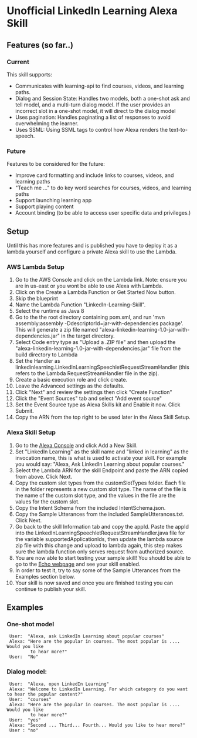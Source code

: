 # Unofficial LinkedIn Learning Alexa Skill

## Features (so far..)

### Current
This skill supports:

- Communicates with learning-api to find courses, videos, and learning paths.
- Dialog and Session State: Handles two models, both a one-shot ask and tell model, and a multi-turn dialog model.
  If the user provides an incorrect slot in a one-shot model, it will direct to the dialog model
- Uses pagination: Handles paginating a list of responses to avoid overwhelming the learner.
- Uses SSML: Using SSML tags to control how Alexa renders the text-to-speech.

### Future
Features to be considered for the future:

- Improve card formatting and include links to courses, videos, and learning paths
- "Teach me ..." to do key word searches for courses, videos, and learning paths
- Support launching learning app
- Support playing content
- Account binding (to be able to access user specific data and privileges.)

## Setup
Until this has more features and is published you have to deploy it as a lambda yourself and configure a private Alexa skill to use the Lambda.

### AWS Lambda Setup
1. Go to the AWS Console and click on the Lambda link. Note: ensure you are in us-east or you wont be able to use Alexa with Lambda.
2. Click on the Create a Lambda Function or Get Started Now button.
3. Skip the blueprint
4. Name the Lambda Function "LinkedIn-Learning-Skill".
5. Select the runtime as Java 8
6. Go to the the root directory containing pom.xml, and run 'mvn assembly:assembly -DdescriptorId=jar-with-dependencies package'. This will generate a zip file named "alexa-linkedin-learning-1.0-jar-with-dependencies.jar" in the target directory.
7. Select Code entry type as "Upload a .ZIP file" and then upload the "alexa-linkedin-learning-1.0-jar-with-dependencies.jar" file from the build directory to Lambda
8. Set the Handler as linkedinlearning.LinkedInLearningSpeechletRequestStreamHandler (this refers to the Lambda RequestStreamHandler file in the zip).
9. Create a basic execution role and click create.
10. Leave the Advanced settings as the defaults.
11. Click "Next" and review the settings then click "Create Function"
12. Click the "Event Sources" tab and select "Add event source"
13. Set the Event Source type as Alexa Skills kit and Enable it now. Click Submit.
14. Copy the ARN from the top right to be used later in the Alexa Skill Setup.

### Alexa Skill Setup
1. Go to the [Alexa Console](https://developer.amazon.com/edw/home.html) and click Add a New Skill.
2. Set "LinkedIn Learning" as the skill name and "linked in learning" as the invocation name, this is what is used to activate your skill. For example you would say: "Alexa, Ask LinkedIn Learning about popular courses."
3. Select the Lambda ARN for the skill Endpoint and paste the ARN copied from above. Click Next.
4. Copy the custom slot types from the customSlotTypes folder. Each file in the folder represents a new custom slot type. The name of the file is the name of the custom slot type, and the values in the file are the values for the custom slot.
5. Copy the Intent Schema from the included IntentSchema.json.
6. Copy the Sample Utterances from the included SampleUtterances.txt. Click Next.
7. Go back to the skill Information tab and copy the appId. Paste the appId into the LinkedInLearningSpeechletRequestStreamHandler.java file for the variable supportedApplicationIds,
   then update the lambda source zip file with this change and upload to lambda again, this step makes sure the lambda function only serves request from authorized source.
8. You are now able to start testing your sample skill! You should be able to go to the [Echo webpage](http://echo.amazon.com/#skills) and see your skill enabled.
9. In order to test it, try to say some of the Sample Utterances from the Examples section below.
10. Your skill is now saved and once you are finished testing you can continue to publish your skill.

## Examples
### One-shot model
     User:  "Alexa, ask LinkedIn Learning about popular courses"
     Alexa: "Here are the popular in courses. The most popular is .... Would you like
             to hear more?"
     User:  "No"

### Dialog model:
     User:  "Alexa, open LinkedIn Learning"
     Alexa: "Welcome to LinkedIn Learning. For which category do you want to hear the popular content?"
     User:  "courses"
     Alexa: "Here are the popular in courses. The most popular is .... Would you like
             to hear more?"
     User:  "yes"
     Alexa: "Second ... Third... Fourth... Would you like to hear more?"
     User : "no"
